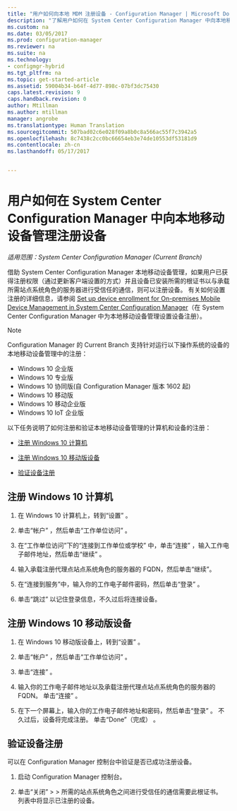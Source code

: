 ```yaml
---
title: "用户如何向本地 MDM 注册设备 - Configuration Manager | Microsoft Docs"
description: "了解用户如何在 System Center Configuration Manager 中向本地移动设备管理注册设备。"
ms.custom: na
ms.date: 03/05/2017
ms.prod: configuration-manager
ms.reviewer: na
ms.suite: na
ms.technology:
- configmgr-hybrid
ms.tgt_pltfrm: na
ms.topic: get-started-article
ms.assetid: 59004b34-b64f-4d77-898c-07bf3dc75430
caps.latest.revision: 9
caps.handback.revision: 0
author: Mtillman
ms.author: mtillman
manager: angrobe
ms.translationtype: Human Translation
ms.sourcegitcommit: 507bad02c6e028f09a8b0c8a566ac55f7c3942a5
ms.openlocfilehash: 8c7438c2cc0bc66654eb3e74de10553df53181d9
ms.contentlocale: zh-cn
ms.lasthandoff: 05/17/2017


---
```

# <a name="how-users-enroll-devices-with-on-premises-mobile-device-management-in-system-center-configuration-manager"></a>用户如何在 System Center Configuration Manager 中向本地移动设备管理注册设备

*适用范围：System Center Configuration Manager (Current Branch)*

借助 System Center Configuration Manager 本地移动设备管理，如果用户已获得注册权限（通过更新客户端设置的方式）并且设备已安装所需的根证书以与承载所需站点系统角色的服务器进行受信任的通信，则可以注册设备。 有关如何设置注册的详细信息，请参阅 [Set up device enrollment for On-premises Mobile Device Management in System Center Configuration Manager](../../mdm/get-started/set-up-device-enrollment-on-premises-mdm.md)（在 System Center Configuration Manager 中为本地移动设备管理设置设备注册）。  

> [!NOTE]  
>  Configuration Manager 的 Current Branch 支持针对运行以下操作系统的设备的本地移动设备管理中的注册：  
>   
> -  Windows 10 企业版  
> -   Windows 10 专业版  
> -   Windows 10 协同版\(自 Configuration Manager 版本 1602 起\)  
> -   Windows 10 移动版  
> -   Windows 10 移动企业版
> -   Windows 10 IoT 企业版   

以下任务说明了如何注册和验证本地移动设备管理的计算机和设备的注册：  

-   [注册 Windows 10 计算机](#bkmk_enrollDesk)  

-   [注册 Windows 10 移动版设备](#bkmk_enrollMob)  

-   [验证设备注册](#bkmk_verify)  

##  <a name="bkmk_enrollDesk"></a> 注册 Windows 10 计算机  

1.  在 Windows 10 计算机上，转到“设置” 。  

2.  单击“帐户” ，然后单击“工作单位访问” 。  

3.  在“工作单位访问”下的“连接到工作单位或学校” 中，单击“连接” ，输入工作电子邮件地址，然后单击“继续” 。  

4.  输入承载注册代理点站点系统角色的服务器的 FQDN，然后单击“继续”。  

5.  在“连接到服务”中，输入你的工作电子邮件密码，然后单击“登录” 。  

6.  单击“跳过”  以记住登录信息，不久过后将连接设备。  

##  <a name="bkmk_enrollMob"></a> 注册 Windows 10 移动版设备  

1.  在 Windows 10 移动版设备上，转到“设置” 。  

2.  单击“帐户” ，然后单击“工作单位访问” 。  

3.  单击“连接” 。  

4.  输入你的工作电子邮件地址以及承载注册代理点站点系统角色的服务器的 FQDN。 单击“连接” 。  

5.  在下一个屏幕上，输入你的工作电子邮件地址和密码，然后单击“登录” 。 不久过后，设备将完成注册。 单击“Done”（完成） 。  

##  <a name="bkmk_verify"></a> 验证设备注册  
 可以在 Configuration Manager 控制台中验证是否已成功注册设备。  

1.  启动 Configuration Manager 控制台。  

2.  单击“关闭”  >  > 所需的站点系统角色之间进行受信任的通信需要此根证书。 列表中将显示已注册的设备。  

